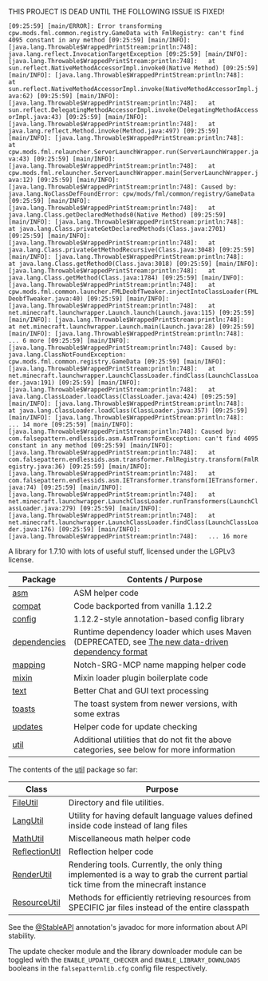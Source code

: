 THIS PROJECT IS DEAD UNTIL THE FOLLOWING ISSUE IS FIXED!

`[09:25:59] [main/ERROR]: Error transforming cpw.mods.fml.common.registry.GameData with FmlRegistry: can't find 4095 constant in any method
[09:25:59] [main/INFO]: [java.lang.Throwable$WrappedPrintStream:println:748]: java.lang.reflect.InvocationTargetException
[09:25:59] [main/INFO]: [java.lang.Throwable$WrappedPrintStream:println:748]: 	at sun.reflect.NativeMethodAccessorImpl.invoke0(Native Method)
[09:25:59] [main/INFO]: [java.lang.Throwable$WrappedPrintStream:println:748]: 	at sun.reflect.NativeMethodAccessorImpl.invoke(NativeMethodAccessorImpl.java:62)
[09:25:59] [main/INFO]: [java.lang.Throwable$WrappedPrintStream:println:748]: 	at sun.reflect.DelegatingMethodAccessorImpl.invoke(DelegatingMethodAccessorImpl.java:43)
[09:25:59] [main/INFO]: [java.lang.Throwable$WrappedPrintStream:println:748]: 	at java.lang.reflect.Method.invoke(Method.java:497)
[09:25:59] [main/INFO]: [java.lang.Throwable$WrappedPrintStream:println:748]: 	at cpw.mods.fml.relauncher.ServerLaunchWrapper.run(ServerLaunchWrapper.java:43)
[09:25:59] [main/INFO]: [java.lang.Throwable$WrappedPrintStream:println:748]: 	at cpw.mods.fml.relauncher.ServerLaunchWrapper.main(ServerLaunchWrapper.java:12)
[09:25:59] [main/INFO]: [java.lang.Throwable$WrappedPrintStream:println:748]: Caused by: java.lang.NoClassDefFoundError: cpw/mods/fml/common/registry/GameData
[09:25:59] [main/INFO]: [java.lang.Throwable$WrappedPrintStream:println:748]: 	at java.lang.Class.getDeclaredMethods0(Native Method)
[09:25:59] [main/INFO]: [java.lang.Throwable$WrappedPrintStream:println:748]: 	at java.lang.Class.privateGetDeclaredMethods(Class.java:2701)
[09:25:59] [main/INFO]: [java.lang.Throwable$WrappedPrintStream:println:748]: 	at java.lang.Class.privateGetMethodRecursive(Class.java:3048)
[09:25:59] [main/INFO]: [java.lang.Throwable$WrappedPrintStream:println:748]: 	at java.lang.Class.getMethod0(Class.java:3018)
[09:25:59] [main/INFO]: [java.lang.Throwable$WrappedPrintStream:println:748]: 	at java.lang.Class.getMethod(Class.java:1784)
[09:25:59] [main/INFO]: [java.lang.Throwable$WrappedPrintStream:println:748]: 	at cpw.mods.fml.common.launcher.FMLDeobfTweaker.injectIntoClassLoader(FMLDeobfTweaker.java:40)
[09:25:59] [main/INFO]: [java.lang.Throwable$WrappedPrintStream:println:748]: 	at net.minecraft.launchwrapper.Launch.launch(Launch.java:115)
[09:25:59] [main/INFO]: [java.lang.Throwable$WrappedPrintStream:println:748]: 	at net.minecraft.launchwrapper.Launch.main(Launch.java:28)
[09:25:59] [main/INFO]: [java.lang.Throwable$WrappedPrintStream:println:748]: 	... 6 more
[09:25:59] [main/INFO]: [java.lang.Throwable$WrappedPrintStream:println:748]: Caused by: java.lang.ClassNotFoundException: cpw.mods.fml.common.registry.GameData
[09:25:59] [main/INFO]: [java.lang.Throwable$WrappedPrintStream:println:748]: 	at net.minecraft.launchwrapper.LaunchClassLoader.findClass(LaunchClassLoader.java:191)
[09:25:59] [main/INFO]: [java.lang.Throwable$WrappedPrintStream:println:748]: 	at java.lang.ClassLoader.loadClass(ClassLoader.java:424)
[09:25:59] [main/INFO]: [java.lang.Throwable$WrappedPrintStream:println:748]: 	at java.lang.ClassLoader.loadClass(ClassLoader.java:357)
[09:25:59] [main/INFO]: [java.lang.Throwable$WrappedPrintStream:println:748]: 	... 14 more
[09:25:59] [main/INFO]: [java.lang.Throwable$WrappedPrintStream:println:748]: Caused by: com.falsepattern.endlessids.asm.AsmTransformException: can't find 4095 constant in any method
[09:25:59] [main/INFO]: [java.lang.Throwable$WrappedPrintStream:println:748]: 	at com.falsepattern.endlessids.asm.transformer.FmlRegistry.transform(FmlRegistry.java:36)
[09:25:59] [main/INFO]: [java.lang.Throwable$WrappedPrintStream:println:748]: 	at com.falsepattern.endlessids.asm.IETransformer.transform(IETransformer.java:74)
[09:25:59] [main/INFO]: [java.lang.Throwable$WrappedPrintStream:println:748]: 	at net.minecraft.launchwrapper.LaunchClassLoader.runTransformers(LaunchClassLoader.java:279)
[09:25:59] [main/INFO]: [java.lang.Throwable$WrappedPrintStream:println:748]: 	at net.minecraft.launchwrapper.LaunchClassLoader.findClass(LaunchClassLoader.java:176)
[09:25:59] [main/INFO]: [java.lang.Throwable$WrappedPrintStream:println:748]: 	... 16 more`



A library for 1.7.10 with lots of useful stuff, licensed under the LGPLv3 license.

| Package                                                         | Contents / Purpose                                                                                                                      |
|-----------------------------------------------------------------|-----------------------------------------------------------------------------------------------------------------------------------------|
| [asm](src/main/java/com/falsepattern/lib/asm)                   | ASM helper code                                                                                                                         |
| [compat](src/main/java/com/falsepattern/lib/compat)             | Code backported from vanilla 1.12.2                                                                                                     |
| [config](src/main/java/com/falsepattern/lib/config)             | 1.12.2-style annotation-based config library                                                                                            |
| [dependencies](src/main/java/com/falsepattern/lib/dependencies) | Runtime dependency loader which uses Maven (DEPRECATED, see [The new data-driven dependency format](src/main/resources/DEPENDENCIES.md) |
| [mapping](src/main/java/com/falsepattern/lib/mapping)           | Notch-SRG-MCP name mapping helper code                                                                                                  |
| [mixin](src/main/java/com/falsepattern/lib/mixin)               | Mixin loader plugin boilerplate code                                                                                                    |
| [text](src/main/java/com/falsepattern/lib/text)                 | Better Chat and GUI text processing                                                                                                     |
| [toasts](src/main/java/com/falsepattern/lib/toasts)             | The toast system from newer versions, with some extras                                                                                  |
| [updates](src/main/java/com/falsepattern/lib/updates)           | Helper code for update checking                                                                                                         |
| [util](src/main/java/com/falsepattern/lib/util)                 | Additional utilities that do not fit the above categories, see below for more information                                               |

The contents of the [util](src/main/java/com/falsepattern/lib/util) package so far:

| Class                                                                        | Purpose                                                                                                                           |
|------------------------------------------------------------------------------|-----------------------------------------------------------------------------------------------------------------------------------|
| [FileUtil](src/main/java/com/falsepattern/lib/util/FileUtil.java)            | Directory and file utilities.                                                                                                     |
| [LangUtil](src/main/java/com/falsepattern/lib/util/LangUtil.java)            | Utility for having default language values defined inside code instead of lang files                                              |
| [MathUtil](src/main/java/com/falsepattern/lib/util/MathUtil.java)            | Miscellaneous math helper code                                                                                                    |
| [ReflectionUtl](src/main/java/com/falsepattern/lib/util/ReflectionUtil.java) | Reflection helper code                                                                                                            |
| [RenderUtil](src/main/java/com/falsepattern/lib/util/RenderUtil.java)        | Rendering tools. Currently, the only thing implemented is a way to grab the current partial tick time from the minecraft instance |
| [ResourceUtil](src/main/java/com/falsepattern/lib/util/ResourceUtil.java)    | Methods for efficiently retrieving resources from SPECIFIC jar files instead of the entire classpath                              |

See the [@StableAPI](src/main/java/com/falsepattern/lib/StableAPI.java) annotation's javadoc for more information about
API stability.

The update checker module and the library downloader module can be toggled with the `ENABLE_UPDATE_CHECKER` and 
`ENABLE_LIBRARY_DOWNLOADS` booleans in the `falsepatternlib.cfg` config file respectively.

